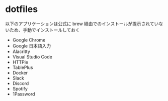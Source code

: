 # dotfiles

以下のアプリケーションは公式に brew 経由でのインストールが提示されていないため、手動でインストールしておく

- Google Chrome
- Google 日本語入力
- Alacritty
- Visual Studio Code
- HTTPie
- TablePlus
- Docker
- Slack
- Discord
- Spotify
- 1Password
